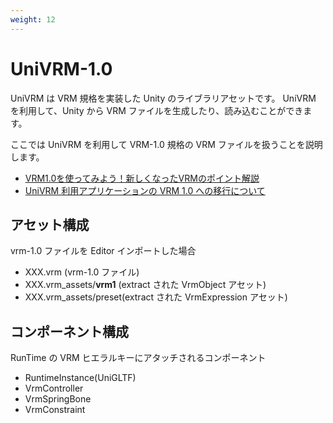 ```yaml
---
weight: 12
---
```


# UniVRM-1.0

UniVRM は VRM 規格を実装した Unity のライブラリアセットです。
UniVRM を利用して、Unity から VRM ファイルを生成したり、読み込むことができます。

ここでは UniVRM を利用して VRM-1.0 規格の VRM ファイルを扱うことを説明します。
* [VRM1.0を使ってみよう！新しくなったVRMのポイント解説](https://www.youtube.com/watch?v=7ZuEbzE7Hew)
* [UniVRM 利用アプリケーションの VRM 1.0 への移行について](https://www.youtube.com/watch?v=iWucttIioRk&t=5274s)

## アセット構成
vrm-1.0 ファイルを Editor インポートした場合

* XXX.vrm (vrm-1.0 ファイル)
* XXX.vrm_assets/__vrm1__ (extract された VrmObject アセット)
* XXX.vrm_assets/preset(extract された VrmExpression アセット)

## コンポーネント構成
RunTime の VRM ヒエラルキーにアタッチされるコンポーネント

* RuntimeInstance(UniGLTF)
* VrmController
* VrmSpringBone
* VrmConstraint

